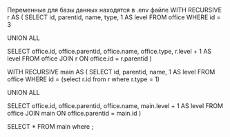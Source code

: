 Переменные для базы данных находятся в .env файле
WITH RECURSIVE r AS (
   SELECT id, parentid, name, type, 1 AS level
   FROM office
   WHERE id = 3

   UNION ALL

   SELECT office.id, office.parentid, office.name, office.type, r.level + 1 AS level
   FROM office
      JOIN r
          ON office.id = r.parentid
)

WITH RECURSIVE main AS (
   SELECT id, parentid, name, 1 AS level
   FROM office
   WHERE id = (select r.id from r where r.type = 1)

   UNION ALL

   SELECT office.id, office.parentid, office.name, main.level + 1 AS level
   FROM office
      JOIN main
          ON office.parentid = main.id
)

SELECT * FROM main where ;